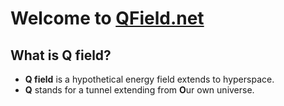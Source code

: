 # Welcome to [QField.net](http://qfield.net)

## What is Q field?

- **Q field** is a hypothetical energy field extends to hyperspace.
- **Q** stands for a tunnel extending from **O**ur own universe.
